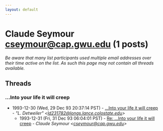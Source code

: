 ```yaml
---
layout: default
---
```


# Claude Seymour <cseymour@cap.gwu.edu> (1 posts)

_Be aware that many list participants used multiple email addresses over their time active on the list. As such this page may not contain all threads available._

## Threads

### ...Into your life it will creep
+ 1993-12-30 (Wed, 29 Dec 93 20:37:14 PST) - [...Into your life it will creep](/archive/1993/12/bbe000b8517046ea1dedc259ebb04acefa0f6b48c88050afdcef3eb9a288eee1) - _"L. Detweiler" \<ld231782@longs.lance.colostate.edu\>_
  + 1993-12-31 (Fri, 31 Dec 93 06:04:01 PST) - [Re: ...Into your life it will creep](/archive/1993/12/c2c9cd94d9b47928bdcd45476f49e8f756f0de3e40d696be08f9f91080863244) - _Claude Seymour \<cseymour@cap.gwu.edu\>_

